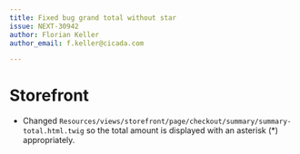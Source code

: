 ```yaml
---
title: Fixed bug grand total without star
issue: NEXT-30942
author: Florian Keller
author_email: f.keller@cicada.com

---
```

# Storefront
* Changed `Resources/views/storefront/page/checkout/summary/summary-total.html.twig` so the total amount is displayed with an asterisk (*) appropriately.
